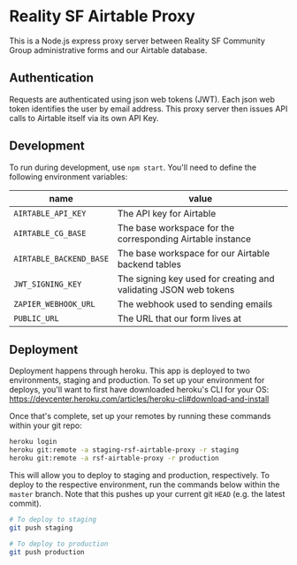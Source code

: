 # Reality SF Airtable Proxy

This is a Node.js express proxy server between Reality SF Community Group administrative forms and our Airtable database.

## Authentication

Requests are authenticated using json web tokens (JWT). Each json web token identifies the user by email address. This proxy server then issues API calls to Airtable itself via its own API Key.

## Development

To run during development, use `npm start`. You'll need to define the following environment variables:

| name | value |
| --- | --- |
| `AIRTABLE_API_KEY` | The API key for Airtable |
| `AIRTABLE_CG_BASE` | The base workspace for the corresponding Airtable instance |
| `AIRTABLE_BACKEND_BASE` | The base workspace for our Airtable backend tables |
| `JWT_SIGNING_KEY` | The signing key used for creating and validating JSON web tokens |
| `ZAPIER_WEBHOOK_URL` | The webhook used to sending emails |
| `PUBLIC_URL` | The URL that our form lives at |

## Deployment

Deployment happens through heroku. This app is deployed to two environments, staging and production. To set up your environment for deploys, you'll want to first have downloaded heroku's CLI for your OS: https://devcenter.heroku.com/articles/heroku-cli#download-and-install

Once that's complete, set up your remotes by running these commands within your git repo:

```bash
heroku login
heroku git:remote -a staging-rsf-airtable-proxy -r staging
heroku git:remote -a rsf-airtable-proxy -r production
```

This will allow you to deploy to staging and production, respectively. To deploy to the respective environment, run the commands below within the `master` branch. Note that this pushes up your current git `HEAD` (e.g. the latest commit).

```bash
# To deploy to staging
git push staging

# To deploy to production
git push production
```
